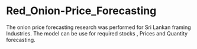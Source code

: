 # Red_Onion-Price_Forecasting
The onion price  forecasting research was performed for Sri Lankan framing Industries. The model can be use for required stocks , Prices and Quantity forecasting. 
